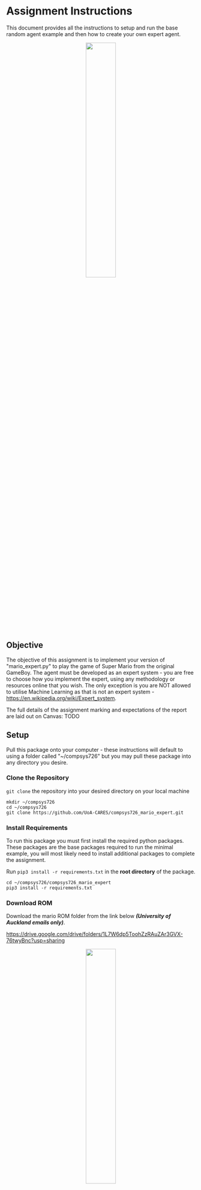 # Assignment Instructions
This document provides all the instructions to setup and run the base random agent example and then how to create your own expert agent.

<p align="center">
    <img src="./media/mario-land.png" style="width: 40%;" />
</p>

## Objective
The objective of this assignment is to implement your version of "mario_expert.py" to play the game of Super Mario from the original GameBoy.
The agent must be developed as an expert system - you are free to choose how you implement the expert, using any methodology or resources online that you wish.
The only exception is you are NOT allowed to utilise Machine Learning as that is not an expert system - https://en.wikipedia.org/wiki/Expert_system.

The full details of the assignment marking and expectations of the report are laid out on Canvas: TODO

## Setup
Pull this package onto your computer - these instructions will default to using a folder called "~/compsys726" but you may pull these package into any directory you desire.

### Clone the Repository
`git clone` the repository into your desired directory on your local machine

```
mkdir ~/compsys726
cd ~/compsys726
git clone https://github.com/UoA-CARES/compsys726_mario_expert.git 
```

### Install Requirements
To run this package you must first install the required python packages. These packages are the base packages required to run the minimal example, you will most likely need to install additional packages to complete the assignment.

Run `pip3 install -r requirements.txt` in the **root directory** of the package.

```
cd ~/compsys726/compsys726_mario_expert
pip3 install -r requirements.txt
```

### Download ROM
Download the mario ROM folder from the link below ***(University of Auckland emails only)***.

https://drive.google.com/drive/folders/1L7W6dp5ToohZzRAuZAr3GVX-76twyBnc?usp=sharing 

<p align="center">
    <p align="center">
        <img src="./media/rom-download.png" style="width: 40%;" />
    </p>
</p>

We will then unzip and copy the downloaded files into a roms folder in the ***root directory*** of the package.

```
cd Downloads
unzip mario-*.zip
cp -r mario ~/compsys726/compsys726_mario_expert/roms
```

## Usage
To run this package you can simply call "run.py" in the scripts folder of the package and pass your UoA assigned upi as an arguement. The initial example agent is a random explorer who will simply randomly select actions to play the game. 

NOTE: replace ***your_upi*** with your upi

```
cd ~/compsys726/compsys726_mario_expert/scripts
python3 run.py --upi your_upi
```

You will see the game window open up and mario moving around randomly similar to the image below.

<p align="center">
    <img src="./media/mario.gif"/>
</p>

The results of the agent playing the game will be saved into ***results/your_upi/results.json*** - this will record the final game stats and a video of the agent playing the game as below: 

```
results.json
{
    "lives": 0,
    "score": 1950,
    "coins": 5,
    "stage": 1,
    "world": 1,
    "x_position": 309,
    "time": 374,
    "dead_timer": 0,
    "dead_jump_timer": 38,
    "game_over": true,
}
```

# Implementing your Expert Agent
The agent you implement must be entirely developed within the ***scripts/mario_expert.py*** file. 
NO other file is to be edited - the automated competition system will only use your ***mario_expert.py*** file. 
This is simply to enable automated competitions between your submissions.

You are free to modify and expand the classes inside of "mario_expert.py" and add additional features/functions required to implement your agent. This is not best coding practice but it makes the lecturers lives easier. 

## Mario Manual
The link below provides the physical manual with instructions on how to play Super Mario Land. This information will be super useful for developing your expert agent. For those too young to remember physical manuals these used to come with the physical cartridge and you couldn't just Google how to play. 

https://www.thegameisafootarcade.com/wp-content/uploads/2017/04/Super-Mario-Land-Game-Manual.pdf

<p align="center">
    <img src="./media/mario-manuel.png" style="width: 40%;" />
</p>

# Competition (Optional)
The class competition is a chance to earn ***bonus*** marks by potentially placing the top 10 furthests highest scoring agent.

Agents will be scored first based on the progression of the game - this is measured as the world the agent can get too and then the stage they made it too. If two agents have made it to the same world and stage, the score will be used to determine a winner. Ties beyond that will be given equal credit.

| **Placement** | **Bonus Marks** |
|---------------|-----------------|
| 1             | 5.0%            |
| 2             | 4.5%            |
| 3             | 4.0%            |
| 4             | 3.5%            |
| 5             | 3.0%            |
| 6             | 2.5%            |
| 7             | 2.0%            |
| 8             | 2.0%            |
| 9             | 1.5%            |
| 10            | 1.5%            |

The top placement will also win a neat trophy!

## Agent Submission Process
To submit your agent for the class Competition you need to upload your "mario_expert.py" file and "requirements.py" by following the steps below. No other files will be utilised - the code needs to be self sufficient within "mario_expert.py" and all additional package requirements must be captured in the "requirements.txt". 

### Step 1 - Create requirements.txt
You need to create a requirements.txt that contains all the python packages you are using for your expert agent.
This can easily be generated by running 'pipreqs' in the **root directory** of the package.

```
pip3 install pipreqs
cd ~/compsys726/compsys726_mario_expert
python3 -m pipreqs.pipreqs --force
```

This will regenerate the "requirements.txt" file with your specific packages and their versions. This will enable your agent to operate as expected. 

### Step 2 - Upload Files to Google Drive
Following this link: https://drive.google.com/drive/folders/1xM3Dhtm3YCoLnMFTMxyZnhJVvHsYbFgn?usp=sharing 

Create a folder using your ***upi*** as the name. Copy your 'requirements.txt' and 'mario_expert.py' files into the folder. These files can be updated as many times as you wish until the final deadline. 

It is imperative that the files maintain their names - ***mario_expert.py*** and ***requirements.txt*** for the automted system to parse them correctly. 

## Competition Day
After the submission date the lecturers will run the automated competition offline - the results of the competition will be presented in class with the top 10 agents and their performance being shown.

If the automated system fails to run your code for any reason - it will be disqualified from placing. It is the students onus to make sure they follow the instructions properly to give them a chance at their agent placing in the competition. 